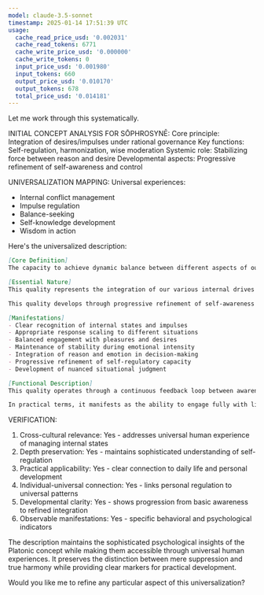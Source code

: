 ```yaml
---
model: claude-3.5-sonnet
timestamp: 2025-01-14 17:51:39 UTC
usage:
  cache_read_price_usd: '0.002031'
  cache_read_tokens: 6771
  cache_write_price_usd: '0.000000'
  cache_write_tokens: 0
  input_price_usd: '0.001980'
  input_tokens: 660
  output_price_usd: '0.010170'
  output_tokens: 678
  total_price_usd: '0.014181'
---
```


Let me work through this systematically.

INITIAL CONCEPT ANALYSIS FOR SŌPHROSYNĒ:
Core principle: Integration of desires/impulses under rational governance
Key functions: Self-regulation, harmonization, wise moderation
Systemic role: Stabilizing force between reason and desire
Developmental aspects: Progressive refinement of self-awareness and control

UNIVERSALIZATION MAPPING:
Universal experiences:
- Internal conflict management
- Impulse regulation
- Balance-seeking
- Self-knowledge development
- Wisdom in action

Here's the universalized description:

```markdown
[Core Definition]
The capacity to achieve dynamic balance between different aspects of our nature through self-awareness and wise regulation. It manifests as the ability to recognize, understand, and appropriately govern our impulses, emotions, and desires while maintaining internal harmony and clear judgment.

[Essential Nature]
This quality represents the integration of our various internal drives and responses into a coherent, well-regulated whole. Unlike simple suppression or denial, it involves deep self-knowledge and the wisdom to navigate between extremes. It operates through ongoing awareness of our internal state, combined with the discernment to respond appropriately to different situations.

This quality develops through progressive refinement of self-awareness and the cultivation of internal harmony. It enables us to maintain stability while engaging fully with life, neither denying our natural impulses nor being controlled by them.

[Manifestations]
- Clear recognition of internal states and impulses
- Appropriate response scaling to different situations
- Balanced engagement with pleasures and desires
- Maintenance of stability during emotional intensity
- Integration of reason and emotion in decision-making
- Progressive refinement of self-regulatory capacity
- Development of nuanced situational judgment

[Functional Description]
This quality operates through a continuous feedback loop between awareness and response. It begins with recognition of our internal state, followed by evaluation of appropriate action, and culminates in measured response. This process becomes increasingly refined and automatic through practice, leading to natural, wisdom-based behavior rather than rigid control.

In practical terms, it manifests as the ability to engage fully with life while maintaining internal balance. This allows for enjoyment without excess, commitment without fanaticism, and passion without loss of judgment. The result is a stable yet dynamic way of being that promotes both personal well-being and harmonious interaction with others.
```

VERIFICATION:
1. Cross-cultural relevance: Yes - addresses universal human experience of managing internal states
2. Depth preservation: Yes - maintains sophisticated understanding of self-regulation
3. Practical applicability: Yes - clear connection to daily life and personal development
4. Individual-universal connection: Yes - links personal regulation to universal patterns
5. Developmental clarity: Yes - shows progression from basic awareness to refined integration
6. Observable manifestations: Yes - specific behavioral and psychological indicators

The description maintains the sophisticated psychological insights of the Platonic concept while making them accessible through universal human experiences. It preserves the distinction between mere suppression and true harmony while providing clear markers for practical development.

Would you like me to refine any particular aspect of this universalization?